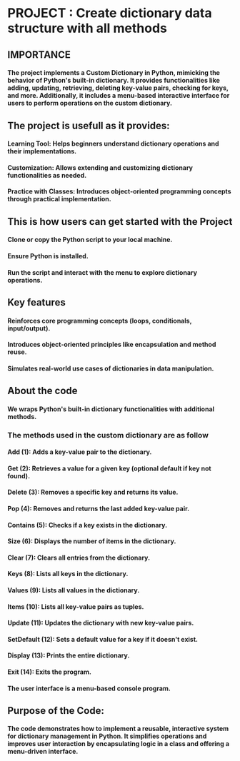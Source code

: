 # PROJECT : Create dictionary data structure with all methods

## IMPORTANCE
#### The project implements a Custom Dictionary in Python, mimicking the behavior of Python's built-in dictionary. It provides functionalities like adding, updating, retrieving, deleting key-value pairs, checking for keys, and more. Additionally, it includes a menu-based interactive interface for users to perform operations on the custom dictionary.

## The project is usefull as it provides:
#### Learning Tool: Helps beginners understand dictionary operations and their implementations.
#### Customization: Allows extending and customizing dictionary functionalities as needed.
#### Practice with Classes: Introduces object-oriented programming concepts through practical implementation.

## This is how users can get started with the Project
#### Clone or copy the Python script to your local machine.
#### Ensure Python is installed.
#### Run the script and interact with the menu to explore dictionary operations.

## Key features
#### Reinforces core programming concepts (loops, conditionals, input/output).
#### Introduces object-oriented principles like encapsulation and method reuse.
#### Simulates real-world use cases of dictionaries in data manipulation.

## About the code
#### We wraps Python's built-in dictionary functionalities with additional methods.
### The methods used in the custom dictionary are as follow
#### Add (1): Adds a key-value pair to the dictionary.
#### Get (2): Retrieves a value for a given key (optional default if key not found).
#### Delete (3): Removes a specific key and returns its value.
#### Pop (4): Removes and returns the last added key-value pair.
#### Contains (5): Checks if a key exists in the dictionary.
#### Size (6): Displays the number of items in the dictionary.
#### Clear (7): Clears all entries from the dictionary.
#### Keys (8): Lists all keys in the dictionary.
#### Values (9): Lists all values in the dictionary.
#### Items (10): Lists all key-value pairs as tuples.
#### Update (11): Updates the dictionary with new key-value pairs.
#### SetDefault (12): Sets a default value for a key if it doesn't exist.
#### Display (13): Prints the entire dictionary.
#### Exit (14): Exits the program.

#### The user interface is a menu-based console program.

## Purpose of the Code:
####  The code demonstrates how to implement a reusable, interactive system for dictionary management in Python. It simplifies operations and improves user interaction by encapsulating logic in a class and offering a menu-driven interface.






